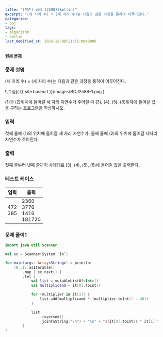 ```yaml
---
title: "[백준] 곱셈 (2588)(kotlin)"
excerpt: "(세 자리 수) × (세 자리 수)는 다음과 같은 과정을 통하여 이루어진다."
categories:
- boj
tags:
- algorithm
- kotlin
last_modified_at: 2020-12-08T11:15:00+0900
---
```



**[원본 문제](https://www.acmicpc.net/problem/2588)**

### 문제 설명

(세 자리 수) × (세 자리 수)는 다음과 같은 과정을 통하여 이루어진다.

![그림]( {{ site.baseurl }}/images/BOJ2588-1.png )

(1)과 (2)위치에 들어갈 세 자리 자연수가 주어질 때 (3), (4), (5), (6)위치에 들어갈 값을 구하는 프로그램을 작성하시오.

### 입력

첫째 줄에 (1)의 위치에 들어갈 세 자리 자연수가, 둘째 줄에 (2)의 위치에 들어갈 세자리 자연수가 주어진다.

### 출력

첫째 줄부터 넷째 줄까지 차례대로 (3), (4), (5), (6)에 들어갈 값을 출력한다.

### 테스트 케이스

|입력|출력|
|-----|-----|
|472<br>385|2360<br>3776<br>1416<br>181720|


### 문제 풀이1 
```kotlin
import java.util.Scanner

val sc = Scanner(System.`in`)

fun main(args: Array<String>) = println(
    (0..1).asIterable()
        .map { sc.next() }
        .let {
            val list = mutableListOf<Int>()
            val multiplicand = it[0].toInt()

            for (multiplier in it[1]) {
                list.add(multiplicand * (multiplier.toInt() - 48))
            }

            list
                .reversed()
                .joinToString("\n") + "\n" + "${it[0].toInt() * it[1].toInt()}"
        }
)
```
